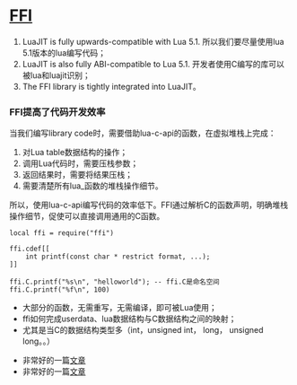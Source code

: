 # [FFI](http://luajit.org/ext_ffi.html)

1. LuaJIT is fully upwards-compatible with Lua 5.1. 所以我们要尽量使用lua 5.1版本的lua编写代码；
2. LuaJIT is also fully ABI-compatible to Lua 5.1. 开发者使用C编写的库可以被lua和luajit识别；
3. The FFI library is tightly integrated into LuaJIT。

### FFI提高了代码开发效率

当我们编写library code时，需要借助lua-c-api的函数，在虚拟堆栈上完成：

1. 对Lua table数据结构的操作；
2. 调用Lua代码时，需要压栈参数；
3. 返回结果时，需要将结果压栈；
4. 需要清楚所有lua_函数的堆栈操作细节。

所以，使用lua-c-api编写代码的效率低下。FFI通过解析C的函数声明，明确堆栈操作细节，促使可以直接调用通用的C函数。

```
local ffi = require("ffi")

ffi.cdef[[
    int printf(const char * restrict format, ...);
]]

ffi.C.printf("%s\n", "helloworld");	-- ffi.C是命名空间
ffi.C.printf("%f\n", 100)
```

>
- 大部分的函数，无需重写，无需编译，即可被Lua使用；
- ffi如何完成userdata、lua数据结构与C数据结构之间的映射；
- 尤其是当C的数据结构类型多（int，unsigned int， long， unsigned long。。）

>
- 非常好的一篇[文章](http://blog.csdn.net/alexwoo0501/article/details/50636785)
- 非常好的一篇[文章](https://moonbingbing.gitbooks.io/openresty-best-practices/lua/FFI.html)
